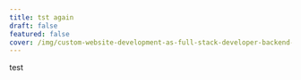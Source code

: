 ```yaml
---
title: tst again
draft: false
featured: false
cover: /img/custom-website-development-as-full-stack-developer-backend-frontend-developer-1.png
---
```

test